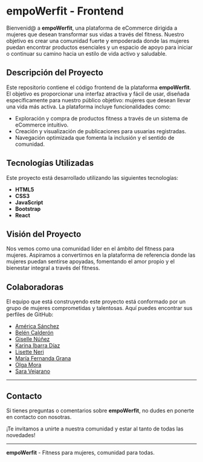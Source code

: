 # empoWerfit - Frontend

Bienvenid@ a **empoWerfit**, una plataforma de eCommerce dirigida a mujeres que desean transformar sus vidas a través del fitness. Nuestro objetivo es crear una comunidad fuerte y empoderada donde las mujeres puedan encontrar productos esenciales y un espacio de apoyo para iniciar o continuar su camino hacia un estilo de vida activo y saludable.

## Descripción del Proyecto

Este repositorio contiene el código frontend de la plataforma **empoWerfit**. El objetivo es proporcionar una interfaz atractiva y fácil de usar, diseñada específicamente para nuestro público objetivo: mujeres que desean llevar una vida más activa. La plataforma incluye funcionalidades como:

- Exploración y compra de productos fitness a través de un sistema de eCommerce intuitivo.
- Creación y visualización de publicaciones para usuarias registradas.
- Navegación optimizada que fomenta la inclusión y el sentido de comunidad.

## Tecnologías Utilizadas

Este proyecto está desarrollado utilizando las siguientes tecnologías:

- **HTML5**
- **CSS3**
- **JavaScript**
- **Bootstrap**
- **React**

## Visión del Proyecto

Nos vemos como una comunidad líder en el ámbito del fitness para mujeres. Aspiramos a convertirnos en la plataforma de referencia donde las mujeres puedan sentirse apoyadas, fomentando el amor propio y el bienestar integral a través del fitness.

## Colaboradoras

El equipo que está construyendo este proyecto está conformado por un grupo de mujeres comprometidas y talentosas. Aquí puedes encontrar sus perfiles de GitHub:

- [América Sánchez](https://github.com/americasd28)
- [Belén Calderón](https://github.com/BelenCVldr)
- [Giselle Núñez](https://github.com/gnunezoliv)
- [Karina Ibarra Díaz](https://github.com/karinaibarrait)
- [Lisette Neri](https://github.com/LisetteNeri)
- [María Fernanda Grana](https://github.com/mariafgrana2)
- [Olga Mora](https://github.com/OlgaMora97)
- [Sara Vejarano](https://github.com/saravepi)

---

## Contacto

Si tienes preguntas o comentarios sobre **empoWerfit**, no dudes en ponerte en contacto con nosotras.

¡Te invitamos a unirte a nuestra comunidad y estar al tanto de todas las novedades!

---

**empoWerfit** - Fitness para mujeres, comunidad para todas.


